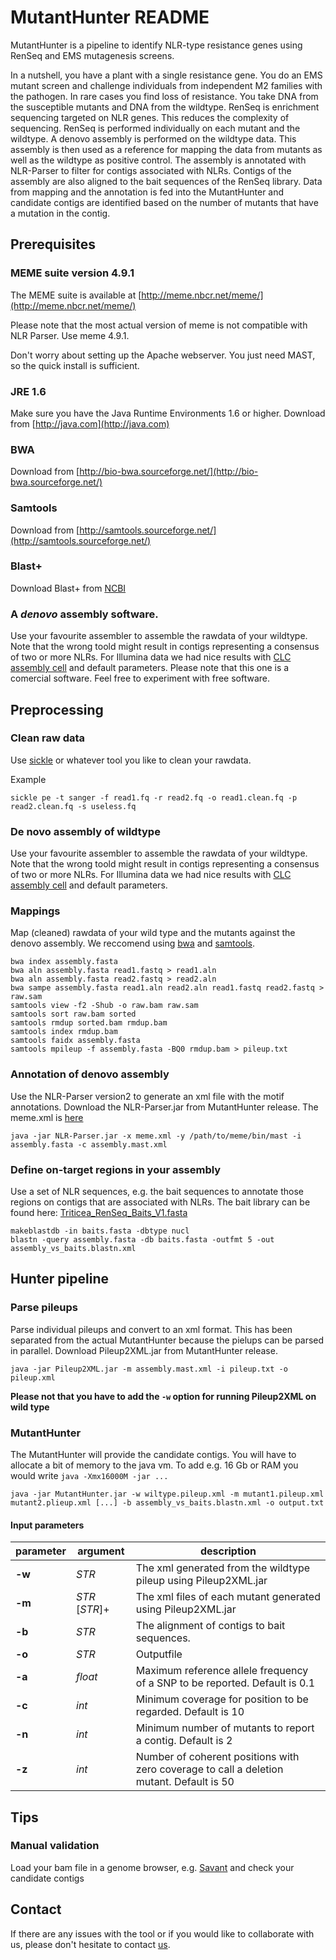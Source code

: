 # MutantHunter README

MutantHunter is a pipeline to identify NLR-type resistance genes using RenSeq and EMS mutagenesis screens.

In a nutshell, you have a plant with a single resistance gene. You do an EMS mutant screen and challenge individuals from independent M2 families with the pathogen. In rare cases you find loss of resistance. You take DNA from the susceptible mutants and DNA from the wildtype. 
RenSeq is enrichment sequencing targeted on NLR genes. This reduces the complexity of sequencing.
RenSeq is performed individually on each mutant and the wildtype. A denovo assembly is performed on the wildtype data. This assembly is then used as a reference for mapping the data from mutants as well as the wildtype as positive control. The assembly is annotated with NLR-Parser to filter for contigs associated with NLRs. Contigs of the assembly are also aligned to the bait sequences of the RenSeq library. Data from mapping and the annotation is fed into the MutantHunter and candidate contigs are identified based on the number of mutants that have a mutation in the contig.


## Prerequisites
### MEME suite version 4.9.1
The MEME suite is available at [http://meme.nbcr.net/meme/](http://meme.nbcr.net/meme/)

Please note that the most actual version of meme is not compatible with NLR Parser. Use meme 4.9.1.

Don't worry about setting up the Apache webserver. You just need MAST, so the quick install is sufficient. 


### JRE 1.6
Make sure you have the Java Runtime Environments 1.6 or higher. Download from [http://java.com](http://java.com)

### BWA
Download from [http://bio-bwa.sourceforge.net/](http://bio-bwa.sourceforge.net/)

### Samtools
Download from [http://samtools.sourceforge.net/](http://samtools.sourceforge.net/)

### Blast+
Download Blast+ from [NCBI](http://blast.ncbi.nlm.nih.gov/Blast.cgi?CMD=Web&PAGE_TYPE=BlastDocs&DOC_TYPE=Download)

### A *denovo* assembly software.
Use your favourite assembler to assemble the rawdata of your wildtype. Note that the wrong toold might result in contigs representing a consensus of two or more NLRs. For Illumina data we had nice results with [CLC assembly cell](http://www.clcbio.com/products/clc-assembly-cell/) and default parameters. Please note that this one is a comercial software. Feel free to experiment with free software.

## Preprocessing

### Clean raw data
Use [sickle](http://bioinformatics.ucdavis.edu/software/) or whatever tool you like to clean your rawdata.

Example

```
sickle pe -t sanger -f read1.fq -r read2.fq -o read1.clean.fq -p read2.clean.fq -s useless.fq
``` 

### De novo assembly of wildtype

Use your favourite assembler to assemble the rawdata of your wildtype. Note that the wrong toold might result in contigs representing a consensus of two or more NLRs. For Illumina data we had nice results with [CLC assembly cell](http://www.clcbio.com/products/clc-assembly-cell/) and default parameters.

### Mappings

Map (cleaned) rawdata of your wild type and the mutants against the denovo assembly. We reccomend using [bwa](http://bio-bwa.sourceforge.net/) and [samtools](http://samtools.sourceforge.net/).

```
bwa index assembly.fasta
bwa aln assembly.fasta read1.fastq > read1.aln
bwa aln assembly.fasta read2.fastq > read2.aln
bwa sampe assembly.fasta read1.aln read2.aln read1.fastq read2.fastq > raw.sam
samtools view -f2 -Shub -o raw.bam raw.sam
samtools sort raw.bam sorted
samtools rmdup sorted.bam rmdup.bam
samtools index rmdup.bam
samtools faidx assembly.fasta
samtools mpileup -f assembly.fasta -BQ0 rmdup.bam > pileup.txt

```

### Annotation of denovo assembly
Use the NLR-Parser version2 to generate an xml file with the motif annotations. Download the NLR-Parser.jar from MutantHunter release.
The meme.xml is [here](https://github.com/steuernb/MutantHunter/)

```
java -jar NLR-Parser.jar -x meme.xml -y /path/to/meme/bin/mast -i assembly.fasta -c assembly.mast.xml

```

### Define on-target regions in your assembly

Use a set of NLR sequences, e.g. the bait sequences to annotate those regions on contigs that are associated with NLRs. The bait library can be found here: [Triticea_RenSeq_Baits_V1.fasta](https://github.com/steuernb/MutantHunter/)


```
makeblastdb -in baits.fasta -dbtype nucl
blastn -query assembly.fasta -db baits.fasta -outfmt 5 -out assembly_vs_baits.blastn.xml

```


## Hunter pipeline



### Parse pileups
Parse individual pileups and convert to an xml format. This has been separated from the actual MutantHunter because the pielups can be parsed in parallel. Download Pileup2XML.jar from MutantHunter release.

```
java -jar Pileup2XML.jar -m assembly.mast.xml -i pileup.txt -o pileup.xml

```

**Please not that you have to add the `-w` option for running Pileup2XML on wild type**



### MutantHunter

The MutantHunter will provide the candidate contigs. You will have to allocate a bit of memory to the java vm. To add e.g. 16 Gb or RAM you would write `java -Xmx16000M -jar ...`

```
java -jar MutantHunter.jar -w wiltype.pileup.xml -m mutant1.pileup.xml mutant2.plieup.xml [...] -b assembly_vs_baits.blastn.xml -o output.txt 

```


#### Input parameters
 
parameter | argument        | description
---       |   ---           | ---
**-w**    | *STR*           | The xml generated from the wildtype pileup using Pileup2XML.jar
**-m**    | *STR* [*STR*]+  | The xml files of each mutant generated using Pileup2XML.jar
**-b**    | *STR*           | The alignment of contigs to bait sequences.
**-o**    | *STR*           | Outputfile
**-a**    | *float*         | Maximum reference allele frequency of a SNP to be reported. Default is 0.1
**-c**    | *int*           | Minimum coverage for position to be regarded. Default is 10
**-n**    | *int*           | Minimum number of mutants to report a contig. Default is 2
**-z**    | *int*           | Number of coherent positions with zero coverage to call a deletion mutant. Default is 50


## Tips

### Manual validation
Load your bam file in a genome browser, e.g. [Savant](http://www.genomesavant.com/p/home/index) and check your candidate contigs


## Contact
If there are any issues with the tool or if you would like to collaborate with us, please don't hesitate to contact [us](mailto:burkhard.steuernagel@jic.ac.uk).